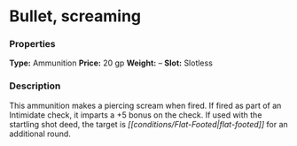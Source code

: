 ﻿---
Title: "Bullet, screaming"
Type: "Ammunition"
Price: "20 gp"
Weight: "–"
Slot: "Slotless"
Description: |
  "This ammunition makes a piercing scream when fired. If fired as part of an Intimidate check, it imparts a +5 bonus on the check. If used with the startling shot deed, the target is flat-footed for an additional round."
Sources: "['Heroes of Golarion']"
---

# Bullet, screaming

### Properties

**Type:** Ammunition **Price:** 20 gp **Weight:** – **Slot:** Slotless

### Description

This ammunition makes a piercing scream when fired. If fired as part of an Intimidate check, it imparts a +5 bonus on the check. If used with the startling shot deed, the target is _[[conditions/Flat-Footed|flat-footed]]_ for an additional round.

